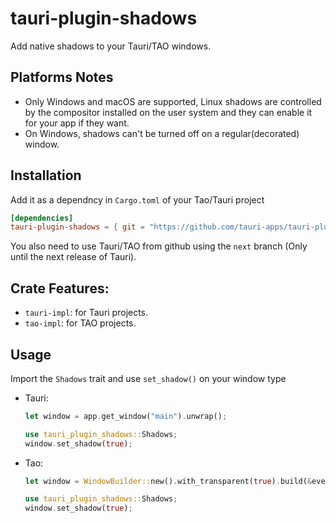 # tauri-plugin-shadows

Add native shadows to your Tauri/TAO windows.

## Platforms Notes

- Only Windows and macOS are supported,
Linux shadows are controlled by the compositor installed on the user system and they can enable it for your app if they want.
- On Windows, shadows can't be turned off on a regular(decorated) window.

## Installation

Add it as a dependncy in `Cargo.toml` of your Tao/Tauri project
```toml
[dependencies]
tauri-plugin-shadows = { git = "https://github.com/tauri-apps/tauri-plugin-shadows", features = ["tauri-impl"] }
```
You also need to use Tauri/TAO from github using the `next` branch (Only until the next release of Tauri).

## Crate Features:

- `tauri-impl`: for Tauri projects.
- `tao-impl`: for TAO projects.

## Usage
Import the `Shadows` trait and use `set_shadow()` on your window type
- Tauri:
    ```rs
    let window = app.get_window("main").unwrap();

    use tauri_plugin_shadows::Shadows;
    window.set_shadow(true);
    ```
- Tao:
    ```rs
    let window = WindowBuilder::new().with_transparent(true).build(&event_loop).unwrap();

    use tauri_plugin_shadows::Shadows;
    window.set_shadow(true);
    ```